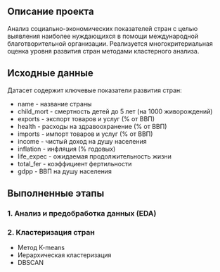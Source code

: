## Описание проекта
Анализ социально-экономических показателей стран с целью выявления наиболее нуждающихся в помощи международной благотворительной организации. Реализуется многокритериальная оценка уровня развития стран методами кластерного анализа.

## Исходные данные
Датасет содержит ключевые показатели развития стран:
- name - название страны
- child_mort - смертность детей до 5 лет (на 1000 живорождений)
- exports - экспорт товаров и услуг (% от ВВП)
- health - расходы на здравоохранение (% от ВВП)
- imports - импорт товаров и услуг (% от ВВП)
- income - чистый доход на душу населения
- inflation - инфляция (% годовых)
- life_expec - ожидаемая продолжительность жизни
- total_fer - коэффициент фертильности
- gdpp - ВВП на душу населения

## Выполненные этапы

### 1. Анализ и предобработка данных (EDA)
### 2. Кластеризация стран
- Метод K-means
- Иерархическая кластеризация
- DBSCAN
